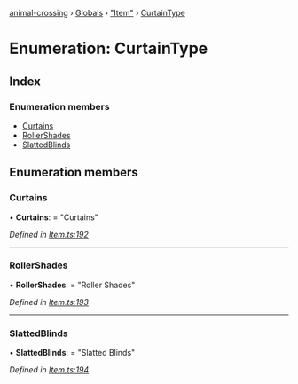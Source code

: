 [animal-crossing](../README.md) › [Globals](../globals.md) › ["Item"](../modules/_item_.md) › [CurtainType](_item_.curtaintype.md)

# Enumeration: CurtainType

## Index

### Enumeration members

* [Curtains](_item_.curtaintype.md#curtains)
* [RollerShades](_item_.curtaintype.md#rollershades)
* [SlattedBlinds](_item_.curtaintype.md#slattedblinds)

## Enumeration members

###  Curtains

• **Curtains**: = "Curtains"

*Defined in [Item.ts:192](https://github.com/Norviah/animal-crossing/blob/e2f78c4/module/types/Item.ts#L192)*

___

###  RollerShades

• **RollerShades**: = "Roller Shades"

*Defined in [Item.ts:193](https://github.com/Norviah/animal-crossing/blob/e2f78c4/module/types/Item.ts#L193)*

___

###  SlattedBlinds

• **SlattedBlinds**: = "Slatted Blinds"

*Defined in [Item.ts:194](https://github.com/Norviah/animal-crossing/blob/e2f78c4/module/types/Item.ts#L194)*
